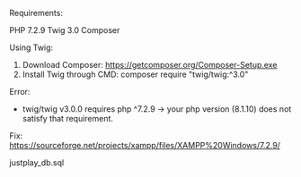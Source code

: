 Requirements:

PHP 7.2.9
Twig 3.0
Composer

Using Twig:

1) Download Composer: https://getcomposer.org/Composer-Setup.exe
2) Install Twig through CMD: composer require "twig/twig:^3.0"

Error: 
- twig/twig v3.0.0 requires php ^7.2.9 -> your php version (8.1.10) does not satisfy that requirement.
 
Fix: https://sourceforge.net/projects/xampp/files/XAMPP%20Windows/7.2.9/

justplay_db.sql 